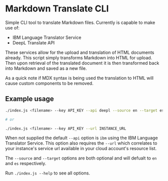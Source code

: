 # Markdown Translate CLI

Simple CLI tool to translate Markdown files. Currently is capable to make use of:

- IBM Language Translator Service
- DeepL Translate API

These services allow for the upload and translation of HTML documents already. This script simply transforms Markdown into HTML for upload. Then upon retrieval of the translated document it is then transformed back into Markdown and saved as a new file.

As a quick note if MDX syntax is being used the translation to HTML will cause custom components to be removed.

## Example usage

```bash
./index.js <filename> --key API_KEY --api deepl --source en --target es

# or

./index.js <filename> --key API_KEY --url INSTANCE_URL
```

When not supplied the default `--api` option is `ibm` using the IBM Language Translator Service. This option also requires the `--url` which correlates to your instance's service url available in your cloud account's resource list.

The `--source` and `--target` options are both optional and will defualt to `en` and `es` respectively.

Run `./index.js --help` to see all options.
